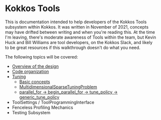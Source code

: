 # Kokkos Tools

This is documentation intended to help developers of the Kokkos Tools
subsystem within Kokkos. It was written in November of 2021, concepts
may have drifted between writing and when you're reading this. At the
time I'm leaving, there's moderate awareness of Tools within the team,
but Kevin Huck and Bill Williams are tool developers, on the Kokkos Slack,
and likely to be great resources if this walkthrough doesn't do what you need.

The following topics will be covered:

- [Overview of the design](DesignOverview.md)
- [Code organization](CodeOrganization)
- [Tuning](Tuning)
  - [Basic concepts](../TuningDesign)
  - [MultidimensionalSparseTuningProblem](MultidimensionalSparseTuningProblem)
  - [parallel\_for -> begin\_parallel\_for -> tune\_policy -> generic\_tune\_policy](PolicyTuningWorkflow)
- ToolSettings / ToolProgrammingInterface
- Fenceless Profiling Mechanics
- Testing Subsystem
